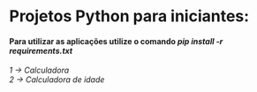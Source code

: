 # Projetos Python para iniciantes:
#### Para utilizar as aplicações utilize o comando *pip install -r requirements.txt*

*1 -> Calculadora*
<br>
*2 -> Calculadora de idade*





